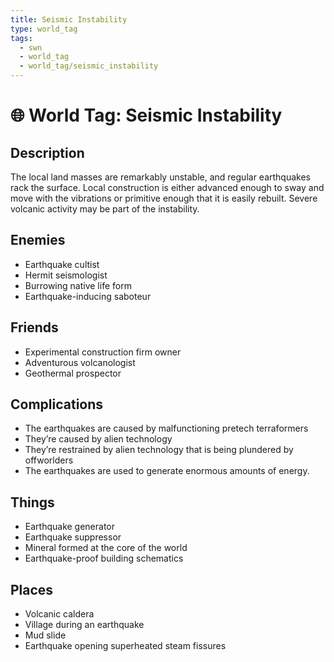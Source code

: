 ```yaml
---
title: Seismic Instability
type: world_tag
tags:
  - swn
  - world_tag
  - world_tag/seismic_instability
---
```

# 🌐 World Tag: Seismic Instability

## Description
The local land masses are remarkably unstable, and regular earthquakes rack the surface. Local construction is either advanced enough to sway and move with the vibrations or primitive enough that it is easily rebuilt. Severe volcanic activity may be part of the instability.
## Enemies
- Earthquake cultist
- Hermit seismologist
- Burrowing native life form
- Earthquake-inducing saboteur

## Friends
- Experimental construction firm owner
- Adventurous volcanologist
- Geothermal prospector

## Complications
- The earthquakes are caused by malfunctioning pretech terraformers
- They’re caused by alien technology
- They’re restrained by alien technology that is being plundered by offworlders
- The earthquakes are used to generate enormous amounts of energy.

## Things
- Earthquake generator
- Earthquake suppressor
- Mineral formed at the core of the world
- Earthquake-proof building schematics

## Places
- Volcanic caldera
- Village during an earthquake
- Mud slide
- Earthquake opening superheated steam fissures

